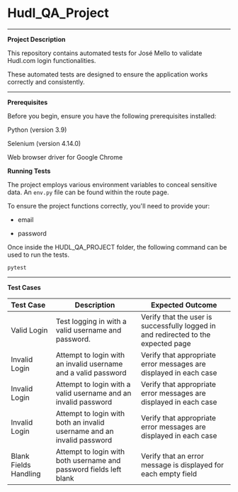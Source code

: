 # Hudl_QA_Project

----
 
**Project Description**

This repository contains automated tests for José Mello to validate Hudl.com login functionalities.

These automated tests are designed to ensure the application works correctly and consistently.

----------

**Prerequisites**

Before you begin, ensure you have the following prerequisites installed:

Python (version 3.9)

Selenium (version 4.14.0)

Web browser driver for Google Chrome

**Running Tests**

The project employs various environment variables to conceal sensitive data. An `env.py` file can be found within the route page. 

To ensure the project functions correctly, you'll need to provide your:

- email

- password

Once inside the HUDL_QA_PROJECT folder, the following command can be used to run the tests.

`pytest`

-------


**Test Cases**



| Test Case     | Description | Expected Outcome |
|:--------------|-------------|------------------|
| Valid Login   | Test logging in with a valid username and password.            |       Verify that the user is successfully logged in and redirected to the expected page           |
| Invalid Login | Attempt to login with an invalid username and a valid password            |       Verify that appropriate error messages are displayed in each case           |
| Invalid Login              | Attempt to login with a valid username and an invalid password            |          Verify that appropriate error messages are displayed in each case        |
| Invalid Login              | Attempt to login with both an invalid username and an invalid password                                                                          |    Verify that appropriate error messages are displayed in each case              |
| Blank Fields Handling                           | Attempt to login with both username and password fields left blank                                                                                                                                                |       Verify that an error message is displayed for each empty field                                                                            |
